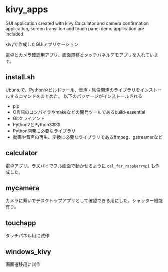# kivy_apps
GUI application created with kivy
Calculator and camera confirmation application, screen transition and touch panel demo application are included.

kivyで作成したGUIアプリケーション

電卓とカメラ確認用アプリ、画面遷移とタッチパネルデモアプリを入れています。

## install.sh
Ubuntuで、Pythonやビルドツール、音声・映像関連のライブラリをインストールするコマンドをまとめた。
以下のパッケージがインストールされる

- pip
- C言語のコンパイラやmakeなどの開発ツールであるbuild-essential
- Gitクライアント
- Python2とPython3本体
- Python開発に必要なライブラリ
- 動画や音声の再生、変換に必要なライブラリであるffmpeg、gstreamerなど

## calculator
電卓アプリ。ラズパイでフル画面で動かせるように `cal_for_raspberrypi` も作成した。

## mycamera
カメラに繋いでデスクトップアプリとして確認できる用にした。シャッター機能有り。

## touchapp
タッチパネル用に試作

## windows_kivy
画面遷移用に試作
